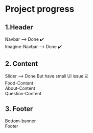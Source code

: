 # Project progress

## 1.Header
Navbar --> Done :heavy_check_mark: </br>
Imagine-Navbar --> Done :heavy_check_mark:

## 2. Content
Slider --> Done But have small UI issue :ballot_box_with_check: </br>
Food-Content </br>
About-Content </br>
Question-Content </br>

## 3. Footer
Bottom-banner </br>
Footer
